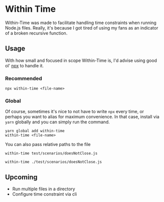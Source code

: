 # Within Time

Within-Time was made to facilitate handling time constraints when running Node.js files. Really, it's because I got tired of using my fans as an indicator of a broken recursive function.

## Usage

With how small and focused in scope Within-Time is, I'd advise using good ol' [npx](https://www.npmjs.com/package/npx) to handle it.

### Recommended

`npx within-time <file-name>`

### Global

Of course, sometimes it's nice to not have to write `npx` every time, or perhaps you want to alias for maximum convenience. In that case, install via `yarn` globally and you can simply run the command.

```
yarn global add within-time
within-time <file-name>
```

You can also pass relative paths to the file

```
within-time test/scenarios/doesNotClose.js
```

```
within-time ./test/scenarios/doesNotClose.js
```

## Upcoming

- Run multiple files in a directory
- Configure time constraint via cli
